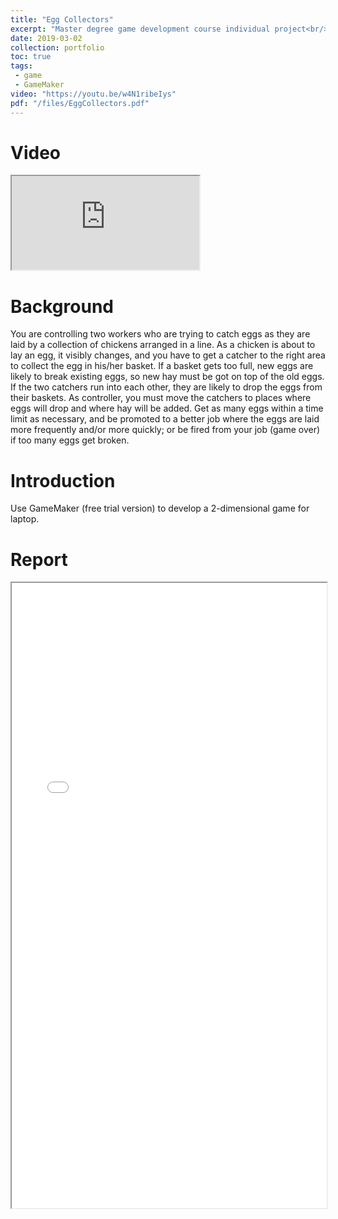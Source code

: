 ```yaml
---
title: "Egg Collectors"
excerpt: "Master degree game development course individual project<br/><img src='/images/EggCollectors.png' width='80%' style='display: block; margin-left: auto; margin-right: auto; margin-top: 20px'>"
date: 2019-03-02
collection: portfolio
toc: true
tags:
 - game
 - GameMaker
video: "https://youtu.be/w4N1ribeIys"
pdf: "/files/EggCollectors.pdf"
---
```


Video
======
<iframe src='https://www.youtube.com/embed/w4N1ribeIys'></iframe>

Background
======
You are controlling two workers who are trying to catch eggs as they are laid by a collection of chickens arranged in a line. As a chicken is about to lay an egg, it visibly changes, and you have to get a catcher to the right area to collect the egg in his/her basket. If a basket gets too full, new eggs are likely to break existing eggs, so new hay must be got on top of the old eggs. If the two catchers run into each other, they are likely to drop the eggs from their baskets. As controller, you must move the catchers to places where eggs will drop and where hay will be added. Get as many eggs within a time limit as necessary, and be promoted to a better job where the eggs are laid more frequently and/or more quickly; or be fired from your job (game over) if too many eggs get broken.

Introduction
======
Use GameMaker (free trial version) to develop a 2-dimensional game for laptop.

Report
======
<iframe src="/files/EggCollectors.pdf" width="100%" height="1000"></iframe>